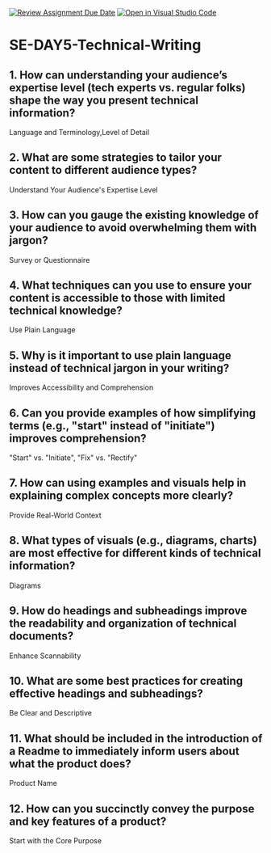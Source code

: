 [![Review Assignment Due Date](https://classroom.github.com/assets/deadline-readme-button-22041afd0340ce965d47ae6ef1cefeee28c7c493a6346c4f15d667ab976d596c.svg)](https://classroom.github.com/a/zsAR-pyY)
[![Open in Visual Studio Code](https://classroom.github.com/assets/open-in-vscode-2e0aaae1b6195c2367325f4f02e2d04e9abb55f0b24a779b69b11b9e10269abc.svg)](https://classroom.github.com/online_ide?assignment_repo_id=19059168&assignment_repo_type=AssignmentRepo)
# SE-DAY5-Technical-Writing
## 1. How can understanding your audience’s expertise level (tech experts vs. regular folks) shape the way you present technical information?
Language and Terminology,Level of Detail

## 2. What are some strategies to tailor your content to different audience types?
Understand Your Audience's Expertise Level
## 3. How can you gauge the existing knowledge of your audience to avoid overwhelming them with jargon?
Survey or Questionnaire

## 4. What techniques can you use to ensure your content is accessible to those with limited technical knowledge?
Use Plain Language
## 5. Why is it important to use plain language instead of technical jargon in your writing?
 Improves Accessibility and Comprehension
## 6. Can you provide examples of how simplifying terms (e.g., "start" instead of "initiate") improves comprehension?
"Start" vs. "Initiate", "Fix" vs. "Rectify"
## 7. How can using examples and visuals help in explaining complex concepts more clearly?
Provide Real-World Context
## 8. What types of visuals (e.g., diagrams, charts) are most effective for different kinds of technical information?
Diagrams
## 9. How do headings and subheadings improve the readability and organization of technical documents?
 Enhance Scannability
## 10. What are some best practices for creating effective headings and subheadings?
Be Clear and Descriptive
## 11. What should be included in the introduction of a Readme to immediately inform users about what the product does?
 Product Name
## 12. How can you succinctly convey the purpose and key features of a product?
Start with the Core Purpose
